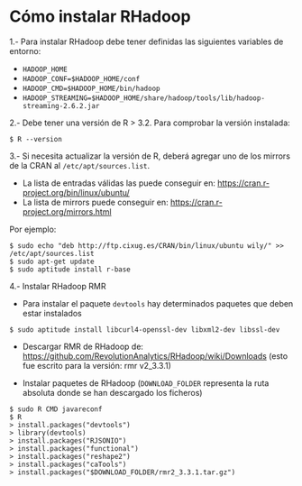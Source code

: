 # Cómo instalar RHadoop

1.- Para instalar RHadoop debe tener definidas las siguientes variables de entorno: 
- `HADOOP_HOME`
- `HADOOP_CONF=$HADOOP_HOME/conf`
- `HADOOP_CMD=$HADOOP_HOME/bin/hadoop`
- `HADOOP_STREAMING=$HADOOP_HOME/share/hadoop/tools/lib/hadoop-streaming-2.6.2.jar`

2.- Debe tener una versión de R > 3.2. Para comprobar la versión instalada:
```
$ R --version
```

3.- Si necesita actualizar la versión de R, deberá agregar uno de los mirrors de la CRAN al `/etc/apt/sources.list`. 
- La lista de entradas válidas las puede conseguir en: https://cran.r-project.org/bin/linux/ubuntu/
- La lista de mirrors puede conseguir en: https://cran.r-project.org/mirrors.html

Por ejemplo: 
```
$ sudo echo "deb http://ftp.cixug.es/CRAN/bin/linux/ubuntu wily/" >> /etc/apt/sources.list
$ sudo apt-get update
$ sudo aptitude install r-base
```

4.- Instalar RHadoop RMR
- Para instalar el paquete `devtools` hay determinados paquetes que deben estar instalados
```
$ sudo aptitude install libcurl4-openssl-dev libxml2-dev libssl-dev
```

- Descargar RMR de RHadoop de: https://github.com/RevolutionAnalytics/RHadoop/wiki/Downloads (esto fue escrito para la versión: rmr v2_3.3.1)

- Instalar paquetes de RHadoop (`DOWNLOAD_FOLDER` representa la ruta absoluta donde se han descargado los ficheros)
```
$ sudo R CMD javareconf
$ R
> install.packages("devtools")
> library(devtools)
> install.packages("RJSONIO")
> install.packages("functional")
> install.packages("reshape2")
> install.packages("caTools")
> install.packages("$DOWNLOAD_FOLDER/rmr2_3.3.1.tar.gz")
```
